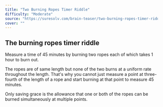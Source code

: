 ```yaml
---
title: "Two Burning Ropes Timer Riddle"
difficulty: "Moderate"
source: "https://suresolv.com/brain-teaser/two-burning-ropes-timer-riddle"
cover: ""
---
```


## The burning ropes timer riddle

Measure a time of 45 minutes by burning two ropes each of which takes 1 hour to burn out.

The ropes are of same length but none of the two burns at a uniform rate throughout the length. That's why you cannot just measure a point at three-fourth of the length of a rope and start burning at that point to measure 45 minutes.

Only saving grace is the allowance that one or both of the ropes can be burned simultaneously at multiple points.
